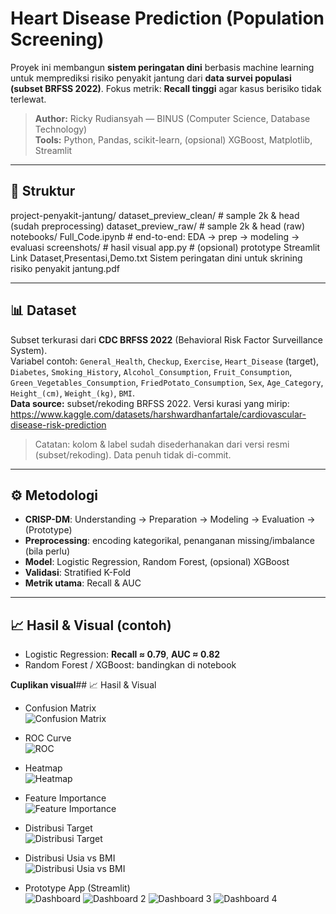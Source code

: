 # Heart Disease Prediction (Population Screening)

Proyek ini membangun **sistem peringatan dini** berbasis machine learning untuk memprediksi risiko penyakit jantung dari **data survei populasi (subset BRFSS 2022)**. Fokus metrik: **Recall tinggi** agar kasus berisiko tidak terlewat.

> **Author:** Ricky Rudiansyah — BINUS (Computer Science, Database Technology)  
> **Tools:** Python, Pandas, scikit-learn, (opsional) XGBoost, Matplotlib, Streamlit

---

## 📂 Struktur
project-penyakit-jantung/
dataset_preview_clean/ # sample 2k & head (sudah preprocessing)
dataset_preview_raw/ # sample 2k & head (raw)
notebooks/
Full_Code.ipynb # end-to-end: EDA → prep → modeling → evaluasi
screenshots/ # hasil visual
app.py # (opsional) prototype Streamlit
Link Dataset,Presentasi,Demo.txt
Sistem peringatan dini untuk skrining risiko penyakit jantung.pdf


---

## 📊 Dataset
Subset terkurasi dari **CDC BRFSS 2022** (Behavioral Risk Factor Surveillance System).  
Variabel contoh: `General_Health`, `Checkup`, `Exercise`, `Heart_Disease` (target), `Diabetes`, `Smoking_History`, `Alcohol_Consumption`, `Fruit_Consumption`, `Green_Vegetables_Consumption`, `FriedPotato_Consumption`, `Sex`, `Age_Category`, `Height_(cm)`, `Weight_(kg)`, `BMI`.  
**Data source:** subset/rekoding BRFSS 2022. Versi kurasi yang mirip: 
https://www.kaggle.com/datasets/harshwardhanfartale/cardiovascular-disease-risk-prediction
> Catatan: kolom & label sudah disederhanakan dari versi resmi (subset/rekoding). Data penuh tidak di-commit.

---

## ⚙️ Metodologi
- **CRISP-DM**: Understanding → Preparation → Modeling → Evaluation → (Prototype)
- **Preprocessing**: encoding kategorikal, penanganan missing/imbalance (bila perlu)
- **Model**: Logistic Regression, Random Forest, (opsional) XGBoost
- **Validasi**: Stratified K-Fold
- **Metrik utama**: Recall & AUC

---

## 📈 Hasil & Visual (contoh)
- Logistic Regression: **Recall ≈ 0.79**, **AUC ≈ 0.82**  
- Random Forest / XGBoost: bandingkan di notebook

**Cuplikan visual**## 📈 Hasil & Visual

- Confusion Matrix  
  ![Confusion Matrix](project-penyakit-jantung/screenshots/confusion_matrix_LogisticRegression_HeartDisease_v1.0.png)

- ROC Curve  
  ![ROC](project-penyakit-jantung/screenshots/roc_curve_comparison_v2.png)

- Heatmap  
  ![Heatmap](project-penyakit-jantung/screenshots/heatmap.png)

- Feature Importance  
  ![Feature Importance](project-penyakit-jantung/screenshots/feature_importance_LogisticRegression.png)

- Distribusi Target  
  ![Distribusi Target](project-penyakit-jantung/screenshots/distribusi_target_heart_disease.png)

- Distribusi Usia vs BMI  
  ![Distribusi Usia vs BMI](project-penyakit-jantung/screenshots/distribusi_usia_vs_bmi.png)

- Prototype App (Streamlit)  
  ![Dashboard](project-penyakit-jantung/screenshots/Dashboard.png)
  ![Dashboard 2](project-penyakit-jantung/screenshots/Dashboard_2.png)
  ![Dashboard 3](project-penyakit-jantung/screenshots/Dashboard_3.png)
  ![Dashboard 4](project-penyakit-jantung/screenshots/Dashboard_4.png)
